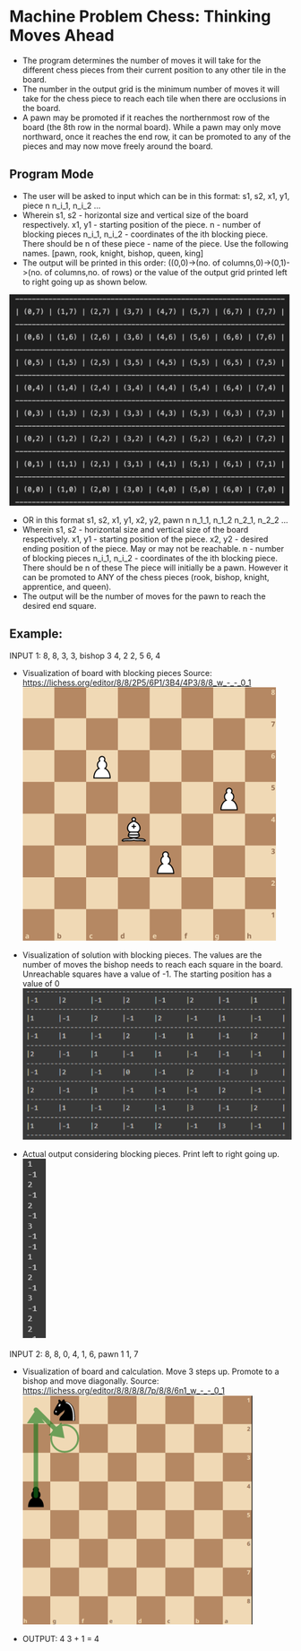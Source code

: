 # Machine Problem Chess: Thinking Moves Ahead

* The program determines the number of moves it will take for the different chess pieces from their current position to any other tile in the board.
* The number in the output grid is the minimum number of moves it will take for the chess piece to reach each tile when there are occlusions in the board.
* A pawn may be promoted if it reaches the northernmost row of the board (the 8th row in the normal board). While a pawn may only move northward, once it reaches the end row, it         can be promoted to any of the pieces and may now move freely around the board.

## Program Mode
* The user will be asked to input which can be in this format:
    s1, s2, x1, y1, piece
    n
    n_i_1, n_i_2
    ...
* Wherein s1, s2 - horizontal size and vertical size of the board respectively.
  x1, y1 - starting position of the piece. 
  n - number of blocking pieces
  n_i_1, n_i_2 - coordinates of the ith blocking piece. There should be n of these
  piece - name of the piece. Use the following names. [pawn, rook, knight, bishop, queen, king]
* The output will be printed in this order: ((0,0)->(no. of columns,0)->(0,1)->(no. of columns,no. of rows) or the value of the output grid printed left to right going up as shown below.

![](direction.png)

* OR in this format
    s1, s2, x1, y1, x2, y2, pawn
    n
    n_1_1, n_1_2
    n_2_1, n_2_2
    …
* Wherein s1, s2 - horizontal size and vertical size of the board respectively.
  x1, y1 - starting position of the piece. 
  x2, y2 - desired ending position of the piece. May or may not be reachable. 
  n - number of blocking pieces
  n_i_1, n_i_2 - coordinates of the ith blocking piece. There should be n of these
  The piece will initially be a pawn. However it can be promoted to ANY of the chess pieces (rook, bishop, knight, apprentice, and queen).
* The output will be the number of moves for the pawn to reach the desired end square.

## Example:
INPUT 1:
8, 8, 3, 3, bishop
3
4, 2
2, 5
6, 4

* Visualization of board with blocking pieces
Source: https://lichess.org/editor/8/8/2P5/6P1/3B4/4P3/8/8_w_-_-_0_1
![](sample4.png)

* Visualization of solution with blocking pieces. The values are
the number of moves the bishop needs to reach each square in the
board. Unreachable squares have a value of -1. The starting position
has a value of 0
![](sample4.1.png)

* Actual output considering blocking pieces. Print left to right going up.
![](sample4.2.png)

INPUT 2:
8, 8, 0, 4, 1, 6, pawn
1
1, 7

* Visualization of board and calculation. Move 3 steps up. Promote to a bishop and move diagonally.
Source: https://lichess.org/editor/8/8/8/8/7p/8/8/6n1_w_-_-_0_1
![](sample5.png)

* OUTPUT: 4
3 + 1 = 4


